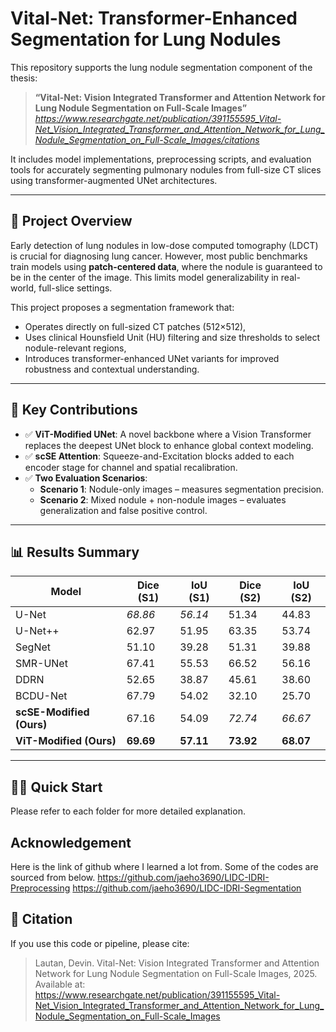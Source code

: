 # Vital-Net: Transformer-Enhanced Segmentation for Lung Nodules

This repository supports the lung nodule segmentation component of the thesis:

> **“Vital-Net: Vision Integrated Transformer and Attention Network for Lung Nodule Segmentation on Full-Scale Images”**  
> *https://www.researchgate.net/publication/391155595_Vital-Net_Vision_Integrated_Transformer_and_Attention_Network_for_Lung_Nodule_Segmentation_on_Full-Scale_Images/citations*

It includes model implementations, preprocessing scripts, and evaluation tools for accurately segmenting pulmonary nodules from full-size CT slices using transformer-augmented UNet architectures.

---

## 📘 Project Overview

Early detection of lung nodules in low-dose computed tomography (LDCT) is crucial for diagnosing lung cancer. However, most public benchmarks train models using **patch-centered data**, where the nodule is guaranteed to be in the center of the image. This limits model generalizability in real-world, full-slice settings.

This project proposes a segmentation framework that:
- Operates directly on full-sized CT patches (512×512),
- Uses clinical Hounsfield Unit (HU) filtering and size thresholds to select nodule-relevant regions,
- Introduces transformer-enhanced UNet variants for improved robustness and contextual understanding.

---

## 🧠 Key Contributions

- ✅ **ViT-Modified UNet**: A novel backbone where a Vision Transformer replaces the deepest UNet block to enhance global context modeling.
- ✅ **scSE Attention**: Squeeze-and-Excitation blocks added to each encoder stage for channel and spatial recalibration.
- ✅ **Two Evaluation Scenarios**:
  - **Scenario 1**: Nodule-only images – measures segmentation precision.
  - **Scenario 2**: Mixed nodule + non-nodule images – evaluates generalization and false positive control.

---

## 📊 Results Summary

| Model                         | Dice (S1) | IoU (S1) | Dice (S2) | IoU (S2) |
|------------------------------|-----------|----------|-----------|----------|
| U-Net                        | *68.86*   | *56.14*  | 51.34     | 44.83    |
| U-Net++                      | 62.97     | 51.95    | 63.35     | 53.74    |
| SegNet                       | 51.10     | 39.28    | 51.31     | 39.88    |
| SMR-UNet                     | 67.41     | 55.53    | 66.52     | 56.16    |
| DDRN                         | 52.65     | 38.87    | 45.61     | 38.60    |
| BCDU-Net                     | 67.79     | 54.02    | 32.10     | 25.70    |
| **scSE-Modified (Ours)**     | 67.16     | 54.09    | *72.74*   | *66.67*  |
| **ViT-Modified (Ours)**      | **69.69** | **57.11**| **73.92** | **68.07**|

---


## 🏃‍♂️ Quick Start

Please refer to each folder for more detailed explanation.

## Acknowledgement
Here is the link of github where I learned a lot from. Some of the codes are sourced from below.
https://github.com/jaeho3690/LIDC-IDRI-Preprocessing
https://github.com/jaeho3690/LIDC-IDRI-Segmentation

## 📝 Citation

If you use this code or pipeline, please cite:

> Lautan, Devin. Vital-Net: Vision Integrated Transformer and Attention Network for Lung Nodule Segmentation on Full-Scale Images, 2025. Available at: https://www.researchgate.net/publication/391155595_Vital-Net_Vision_Integrated_Transformer_and_Attention_Network_for_Lung_Nodule_Segmentation_on_Full-Scale_Images
